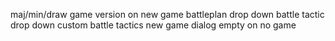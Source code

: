 maj/min/draw
game version on new game
battleplan drop down
battle tactic drop down
custom battle tactics
new game dialog
empty on no game
